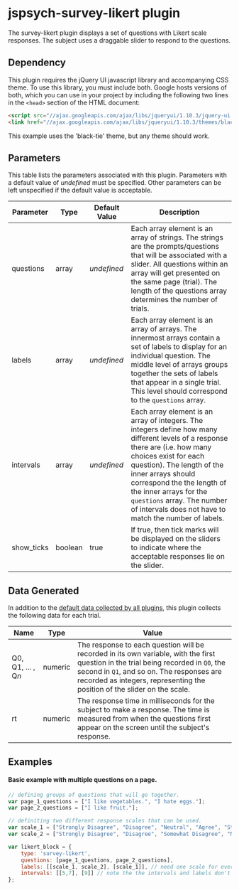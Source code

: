 # jspsych-survey-likert plugin

The survey-likert plugin displays a set of questions with Likert scale responses. The subject uses a draggable slider to respond to the questions.

## Dependency

This plugin requires the jQuery UI javascript library and accompanying CSS theme. To use this library, you must include both. Google hosts versions of both, which you can use in your project by including the following two lines in the `<head>` section of the HTML document:

```html
<script src="//ajax.googleapis.com/ajax/libs/jqueryui/1.10.3/jquery-ui.min.js"></script>
<link href="//ajax.googleapis.com/ajax/libs/jqueryui/1.10.3/themes/black-tie/jquery-ui.min.css" rel="stylesheet" type="text/css"></link>
```

This example uses the 'black-tie' theme, but any theme should work.

## Parameters

This table lists the parameters associated with this plugin. Parameters with a default value of *undefined* must be specified. Other parameters can be left unspecified if the default value is acceptable.

Parameter | Type | Default Value | Description
----------|------|---------------|------------
questions | array | *undefined* | Each array element is an array of strings. The strings are the prompts/questions that will be associated with a slider. All questions within an array will get presented on the same page (trial). The length of the questions array determines the number of trials.
labels | array |  *undefined* | Each array element is an array of arrays. The innermost arrays contain a set of labels to display for an individual question. The middle level of arrays groups together the sets of labels that appear in a single trial. This level should correspond to the `questions` array.
intervals | array | *undefined* | Each array element is an array of integers. The integers define how many different levels of a response there are (i.e. how many choices exist for each question). The length of the inner arrays should correspond the the length of the inner arrays for the `questions` array. The number of intervals does not have to match the number of labels.
show_ticks | boolean | true | If true, then tick marks will be displayed on the sliders to indicate where the acceptable responses lie on the slider.

## Data Generated

In addition to the [default data collected by all plugins](), this plugin collects the following data for each trial.

Name | Type | Value
-----|------|------
Q0, Q1, ... , Q*n* | numeric | The response to each question will be recorded in its own variable, with the first question in the trial being recorded in `Q0`, the second in `Q1`, and so on. The responses are recorded as integers, representing the position of the slider on the scale.
rt | numeric | The response time in milliseconds for the subject to make a response. The time is measured from when the questions first appear on the screen until the subject's response. 

## Examples

#### Basic example with multiple questions on a page.

```javascript
// defining groups of questions that will go together.
var page_1_questions = ["I like vegetables.", "I hate eggs."];
var page_2_questions = ["I like fruit."];

// definiting two different response scales that can be used.
var scale_1 = ["Strongly Disagree", "Disagree", "Neutral", "Agree", "Strongly Agree"];
var scale_2 = ["Strongly Disagree", "Disagree", "Somewhat Disagree", "Neural", "Somewhat Agree", "Agree", "Strongly Agree"];

var likert_block = {
    type: 'survey-likert',
    questions: [page_1_questions, page_2_questions],
    labels: [[scale_1, scale_2], [scale_1]], // need one scale for every question on a page
    intervals: [[5,7], [9]] // note the the intervals and labels don't necessarily need to match.
};
```
